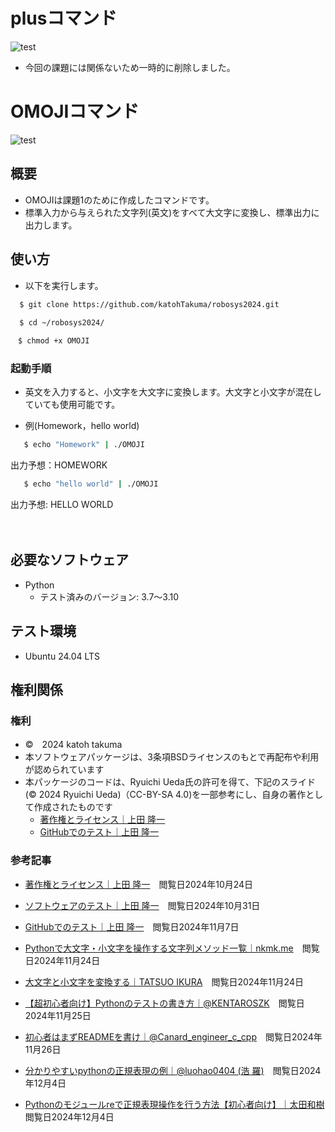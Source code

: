 # plusコマンド
![test](https://github.com/katohTakuma/robosys2024/actions/workflows/test.yml/badge.svg)
- 今回の課題には関係ないため一時的に削除しました。

# OMOJIコマンド
![test](https://github.com/katohTakuma/robosys2024/actions/workflows/test1.yml/badge.svg)
## 概要
- OMOJIは課題1のために作成したコマンドです。
- 標準入力から与えられた文字列(英文)をすべて大文字に変換し、標準出力に出力します。
 
## 使い方
 - 以下を実行します。
```bash
  $ git clone https://github.com/katohTakuma/robosys2024.git
  
  $ cd ~/robosys2024/

　$ chmod +x OMOJI
```
### 起動手順
  - 英文を入力すると、小文字を大文字に変換します。大文字と小文字が混在していても使用可能です。

  - 例(Homework，hello world)
```bash
   $ echo "Homework" | ./OMOJI
```
出力予想：HOMEWORK


```bash
   $ echo "hello world" | ./OMOJI
```
出力予想: HELLO WORLD

　　

## 必要なソフトウェア
 - Python
   - テスト済みのバージョン: 3.7～3.10

## テスト環境
- Ubuntu 24.04 LTS




  
## 権利関係
### 権利
- ©　2024 katoh takuma
- 本ソフトウェアパッケージは、3条項BSDライセンスのもとで再配布や利用が認められています
- 本パッケージのコードは、Ryuichi Ueda氏の許可を得て、下記のスライド(© 2024 Ryuichi Ueda)（CC-BY-SA 4.0)を一部参考にし、自身の著作として作成されたものです
  - [著作権とライセンス｜上田 隆一](https://ryuichiueda.github.io/slides_marp/robosys2024/lesson5.html#10)
  - [GitHubでのテスト｜上田 隆一](https://ryuichiueda.github.io/slides_marp/robosys2024/lesson7.html#17)


### 参考記事
 -   [著作権とライセンス｜上田 隆一](https://ryuichiueda.github.io/slides_marp/robosys2024/lesson5.html#25)　閲覧日2024年10月24日

 -   [ソフトウェアのテスト｜上田 隆一](https://ryuichiueda.github.io/slides_marp/robosys2024/lesson6.html#16)　閲覧日2024年10月31日

 -   [GitHubでのテスト｜上田 隆一](https://ryuichiueda.github.io/slides_marp/robosys2024/lesson7.html#17)　閲覧日2024年11月7日

 - [Pythonで大文字・小文字を操作する文字列メソッド一覧｜nkmk.me](https://note.nkmk.me/python-capitalize-lower-upper-title/#upper)　閲覧日2024年11月24日
 
 - [大文字と小文字を変換する｜TATSUO IKURA](https://www.javadrive.jp/python/string/index12.html)　閲覧日2024年11月24日
 
 - [【超初心者向け】Pythonのテストの書き方｜@KENTAROSZK](https://qiita.com/KENTAROSZK/items/ae40bd509d0c114c3519)　閲覧日2024年11月25日
 
 - [初心者はまずREADMEを書け｜@Canard_engineer_c_cpp](https://qiita.com/Canard_engineer_c_cpp/items/81ce4e53881138dbf37f)　閲覧日2024年11月26日

 - [分かりやすいpythonの正規表現の例｜@luohao0404
(浩 羅)](https://qiita.com/arucraft/items/7c8811b5cf37d700adc4)　閲覧日2024年12月4日
   
 - [Pythonのモジュールreで正規表現操作を行う方法【初心者向け】｜太田和樹](https://magazine.techacademy.jp/magazine/19307)　閲覧日2024年12月4日

